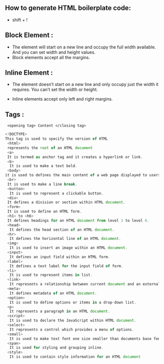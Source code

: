 ## How to generate HTML boilerplate code:

- shift + !

## Block Element :

- The element will start on a new line and
  occupy the full width available. And you
  can set width and height values.
- Block elements accept all the margins.

## Inline Element :

- The element doesn’t start on a new line and only
  occupy just the width it requires. You can’t set
  the width or height.

- Inline elements accept only left and right margins.

## Tags :

` <opening tag> Content </closing tag>`

```javascript
<!DOCTYPE>
This tag is used to specify the version of HTML
 <html>
 represents the root of an HTML document
 <a>
 It is termed as anchor tag and it creates a hyperlink or link.
 <b>
  It is used to make a text bold.
 <body>
it is used to defines the main content of a web page displayed to users
 <br>
 It is used to make a line break.
 <button>
  It is used to represent a clickable button.
 <div>
 It defines a division or section within HTML document.
 <form>
 It is used to define an HTML form.
 <h1> to <h6>
 It defines headings for an HTML document from level 1 to level 6.
 <head>
  It defines the head section of an HTML document.
 <hr>
  It defines the horizontal line of an HTML document.
 <img>
  It is used to insert an image within an HTML document.
 <input>
  It defines an input field within an HTML form.
 <label>
  It defines a text label for the input field of form.
 <li>
  It is used to represent items in list.
 <link>
  It represents a relationship between current document and an external resource.
 <meta>
  It defines metadata of an HTML document.
 <option>
  It is used to define options or items in a drop-down list.
 <p>
  It represents a paragraph in an HTML document.
 <script>
  It is used to declare the JavaScript within HTML document.
 <select>
  It represents a control which provides a menu of options.
 <small>
  It is used to make text font one size smaller than documents base font size.
 <span>
  It is used for styling and grouping inline.
 <style>
  It is used to contain style information for an HTML document















```
